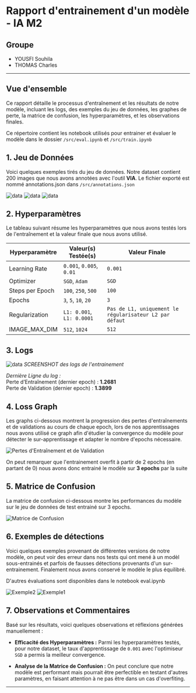 # Rapport d'entrainement d'un modèle - IA M2 

## Groupe
- YOUSFI Souhila
- THOMAS Charles

---


## Vue d'ensemble
Ce rapport détaille le processus d'entraînement et les résultats de notre modèle, incluant les logs, des exemples du jeu de données, les graphes de perte, la matrice de confusion, les hyperparamètres, et les observations finales.

Ce répertoire contient les notebook utilisés pour entrainer et évaluer le modèle dans le dossier ```/src/eval.ipynb``` et ```/src/train.ipynb```

## 1. Jeu de Données
Voici quelques exemples tirés du jeu de données. Notre dataset contient 200 images que nous avons annotées avec l'outil **VIA**. Le fichier exporté est nommé annotations.json dans ```/src/annotations.json```

![data](./images/maksssksksss101.png)
![data](./images/maksssksksss102.png)
![data](./images/maksssksksss103.png)




## 2. Hyperparamètres
Le tableau suivant résume les hyperparamètres que nous avons testés lors de l'entraînement et la valeur finale que nous avons utilisé.

| Hyperparamètre       | Valeur(s) Testée(s)        | Valeur Finale        |
|----------------------|----------------------------|-----------------------|
| Learning Rate | `0.001`, `0.005`, `0.01` | `0.001`           |
| Optimizer           | `SGD`, `Adam`   | `SGD`               |
| Steps per Epoch               |  `100`, `250`, `500`  |  `100`                |
| Epochs             |  `3`, `5`, `10`, `20`  |  `3`                |
| Regularization       | `L1: 0.001`, `L1: 0.0001`  | `Pas de L1, uniquement le régularisateur L2 par défaut` |
|IMAGE_MAX_DIM | `512`, `1024` | `512` |

## 3. Logs

![data](./images/logs.png)
*SCREENSHOT des logs de l'entrainement*

_Dernière Ligne du log :_  
Perte d’Entraînement (dernier epoch) : **1.2681**  
Perte de Validation (dernier epoch) : **1.3899**

## 4. Loss Graph

Les graphs ci-dessous montrent la progression des pertes d'entraînements et de validations au cours de chaque epoch, lors de nos apprentissages nous avons utilisé ce graph afin d'étudier la convergence du modèle pour détecter le sur-apprentissage et adapter le nombre d'epochs nécessaire.

![Pertes d'Entraînement et de Validation](./images/epoch_loss_v1.jpg)

On peut remarquer que l'entrainement overfit à partir de 2 epochs (en partant de 0) nous avons donc entrainé le modèle sur **3 epochs** par la suite

## 5. Matrice de Confusion
La matrice de confusion ci-dessous montre les performances du modèle sur le jeu de données de test entrainé sur 3 epochs.

![Matrice de Confusion](./images/confusion_matrix_v1.png)

## 6. Exemples de détections
Voici quelques exemples provenant de différentes versions de notre modèle, on peut voir des erreur dans nos tests qui ont mené à un modèl sous-entrainés et parfois de fausses détections provenants d'un sur-entrainement. Finalement nous avons conservé le modèle le plus équilibré.

D'autres évaluations sont disponibles dans le notebook eval.ipynb

![Exemple2](./images/detection.png)
![Exemple1](./images/fail.png)


## 7. Observations et Commentaires
Basé sur les résultats, voici quelques observations et réflexions générées manuellement :
  
- **Efficacité des Hyperparamètres :** Parmi les hyperparamètres testés, pour notre dataset, le taux d'apprentissage de `0.001` avec l'optimiseur `SGD` a permis la meilleur convergence.

- **Analyse de la Matrice de Confusion :** On peut  conclure que notre modèle est performant mais pourrait être perfectible en testant d'autres paramètres, en faisant attention à ne pas être dans un cas d'overfiting.

---
